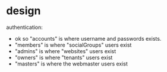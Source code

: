 design
========

authentication:
- ok so "accounts" is where username and passwords exists.
- "members" is where "socialGroups" users exist
- "admins" is where "websites" users exist
- "owners" is where "tenants" users exist
- "masters" is where the webmaster users exist
